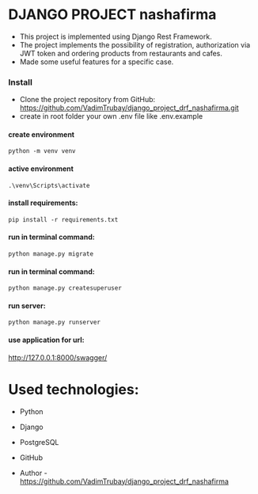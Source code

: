 # DJANGO PROJECT nashafirma

- This project is implemented using Django Rest Framework.
- The project implements the possibility of registration, authorization via JWT token and ordering products from
  restaurants and cafes.
- Made some useful features for a specific case.

### Install

- Clone the project repository from
  GitHub: https://github.com/VadimTrubay/django_project_drf_nashafirma.git
- create in root folder your own .env file like .env.example

#### create environment

    python -m venv venv

#### active environment

    .\venv\Scripts\activate

#### install requirements:

    pip install -r requirements.txt

#### run in terminal command:
    
    python manage.py migrate

#### run in terminal command:

    python manage.py createsuperuser

#### run server:

    python manage.py runserver

#### use application for url:

  http://127.0.0.1:8000/swagger/

# Used technologies:

- Python
- Django
- PostgreSQL
- GitHub

- Author - https://github.com/VadimTrubay/django_project_drf_nashafirma
